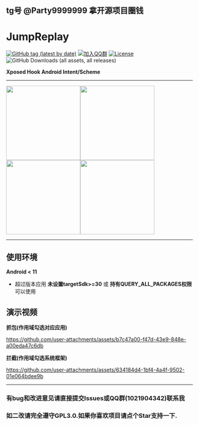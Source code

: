 ##  tg号 @Party9999999 拿开源项目圈钱

# JumpReplay

[![GitHub tag (latest by date)](https://img.shields.io/github/v/tag/FourTwooo/JumpReplay?label=version&logo=github)](https://github.com/FourTwooo/JumpReplay/releases) 
[![加入QQ群](https://img.shields.io/badge/QQ群-1021904342-blue?logo=qq)](https://qm.qq.com/cgi-bin/qm/qr?k=6JWWosRVV0rtISqQKNVU5QY8KT0sBQP8&jump_from=webapi&authKey=kvD0trmJvJiWSeFVv1+WTUYBpalYGKh+dF3zgfpLDuByEmZF2wT8XXwC8QuT/tzQ) 
[![License](https://img.shields.io/badge/license-GPL%203.0-blue)](https://raw.githubusercontent.com/FourTwooo/JumpReplay/refs/heads/master/LICENSE) 
![GitHub Downloads (all assets, all releases)](https://img.shields.io/github/downloads/FourTwooo/JumpReplay/total?logo=github)

**Xposed Hook Android Intent/Scheme**

---

<img src="https://github.com/user-attachments/assets/1f3e256c-ff1d-402b-9d1d-52a353d68bb3" width="200"/><img src="https://github.com/user-attachments/assets/cc1c2e44-f5b4-4826-a957-72e727990bc4" width="200"/><img src="https://github.com/user-attachments/assets/b73e8411-abb1-4a06-9dcd-938b148f502e" width="200"/><img src="https://github.com/user-attachments/assets/7d1a4ede-337d-4c44-add8-0d739964bc33" width="200"/>


---
## 使用环境
**Android < 11**
- 超过版本应用 **未设置targetSdk>=30** 或 **持有QUERY_ALL_PACKAGES权限** 可以使用
## 演示视频

**抓包(作用域勾选对应应用)**

https://github.com/user-attachments/assets/b7c47a00-f47d-43e9-848e-a00eda47c6db

**拦截(作用域勾选系统框架)**

https://github.com/user-attachments/assets/634184d4-1bf4-4a4f-9502-01e064bdee9b

---

### 有bug和改进意见请直接提交Issues或QQ群(1021904342)联系我
### 如二改请完全遵守GPL3.0.如果你喜欢项目请点个Star支持一下.
